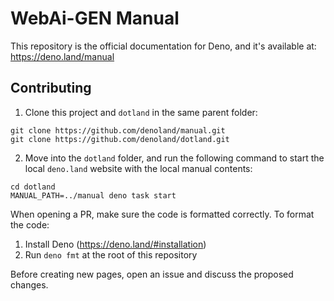 # WebAi-GEN Manual

This repository is the official documentation for Deno, and it's available at:
https://deno.land/manual

## Contributing

1. Clone this project and `dotland` in the same parent folder:

```
git clone https://github.com/denoland/manual.git
git clone https://github.com/denoland/dotland.git
```

2. Move into the `dotland` folder, and run the following command to start the
   local `deno.land` website with the local manual contents:

```
cd dotland
MANUAL_PATH=../manual deno task start
```

When opening a PR, make sure the code is formatted correctly. To format the
code:

1. Install Deno (https://deno.land/#installation)
2. Run `deno fmt` at the root of this repository

Before creating new pages, open an issue and discuss the proposed changes.

